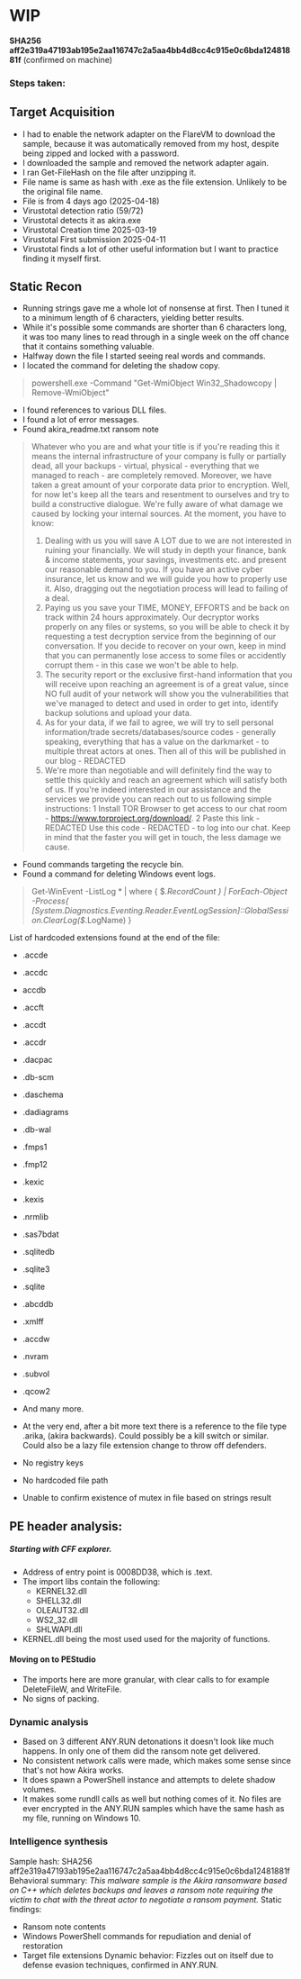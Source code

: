 # WIP

**SHA256 aff2e319a47193ab195e2aa116747c2a5aa4bb4d8cc4c915e0c6bda12481881f** (confirmed on machine)

### Steps taken:
## Target Acquisition
- I had to enable the network adapter on the FlareVM to download the sample, because it was automatically removed from my host, despite being zipped and locked with a password.
- I downloaded the sample and removed the network adapter again.
- I ran Get-FileHash on the file after unzipping it.
- File name is same as hash with .exe as the file extension. Unlikely to be the original file name.
- File is from 4 days ago (2025-04-18)
- Virustotal detection ratio (59/72)
- Virustotal detects it as akira.exe
- Virustotal Creation time 2025-03-19
- Virustotal First submission 2025-04-11
- Virustotal finds a lot of other useful information but I want to practice finding it myself first.

## Static Recon
- Running strings gave me a whole lot of nonsense at first. Then I tuned it to a minimum length of 6 characters, yielding better results.
- While it's possible some commands are shorter than 6 characters long, it was too many lines to read through in a single week on the off chance that it contains something valuable.
- Halfway down the file I started seeing real words and commands.
- I located the command for deleting the shadow copy.
>powershell.exe -Command "Get-WmiObject Win32_Shadowcopy | Remove-WmiObject"
- I found references to various DLL files.
- I found a lot of error messages.
- Found akira_readme.txt ransom note
>Whatever who you are and what your title is if you're reading this it means the internal infrastructure of your company is fully or partially dead, all your backups - virtual, physical - everything that we managed to reach - are completely removed. Moreover, we have taken a great amount of your corporate data prior to encryption.
>Well, for now let's keep all the tears and resentment to ourselves and try to build a constructive dialogue. We're fully aware of what damage we caused by locking your internal sources. At the moment, you have to know:
>1. Dealing with us you will save A LOT due to we are not interested in ruining your financially. We will study in depth your finance, bank & income statements, your savings, investments etc. and present our reasonable demand to you. If you have an active cyber insurance, let us know and we will guide you how to properly use it. Also, dragging out the negotiation process will lead to failing of a deal.
>2. Paying us you save your TIME, MONEY, EFFORTS and be back on track within 24 hours approximately. Our decryptor works properly on any files or systems, so you will be able to check it by requesting a test decryption service from the beginning of our conversation. If you decide to recover on your own, keep in mind that you can permanently lose access to some files or accidently corrupt them - in this case we won't be able to help.
>3. The security report or the exclusive first-hand information that you will receive upon reaching an agreement is of a great value, since NO full audit of your network will show you the vulnerabilities that we've managed to detect and used in order to get into, identify backup solutions and upload your data.
>4. As for your data, if we fail to agree, we will try to sell personal information/trade secrets/databases/source codes - generally speaking, everything that has a value on the darkmarket - to multiple threat actors at ones. Then all of this will be published in our blog - REDACTED
>5. We're more than negotiable and will definitely find the way to settle this quickly and reach an agreement which will satisfy both of us.
>If you're indeed interested in our assistance and the services we provide you can reach out to us following simple instructions:
>1 Install TOR Browser to get access to our chat room - https://www.torproject.org/download/.
>2 Paste this link - REDACTED
>Use this code - REDACTED - to log into our chat.
>Keep in mind that the faster you will get in touch, the less damage we cause.

- Found commands targeting the recycle bin.
- Found a command for deleting Windows event logs.
>Get-WinEvent -ListLog * | where { $_.RecordCount } | ForEach-Object -Process{ [System.Diagnostics.Eventing.Reader.EventLogSession]::GlobalSession.ClearLog($_.LogName) }

List of hardcoded extensions found at the end of the file:
- .accde
- .accdc
- accdb
- .accft
- .accdt
- .accdr
- .dacpac
- .db-scm
- .daschema
- .dadiagrams
- .db-wal
- .fmps1
- .fmp12
- .kexic
- .kexis
- .nrmlib
- .sas7bdat
- .sqlitedb
- .sqlite3
- .sqlite
- .abcddb
- .xmlff
- .accdw
- .nvram
- .subvol
- .qcow2
- And many more.
- At the very end, after a bit more text there is a reference to the file type .arika, (akira backwards). Could possibly be a kill switch or similar. Could also be a lazy file extension change to throw off defenders.

- No registry keys
- No hardcoded file path
- Unable to confirm existence of mutex in file based on strings result

## PE header analysis:
##### Starting with CFF explorer.
- Address of entry point is 0008DD38, which is .text.
- The import libs contain the following:
	- KERNEL32.dll
	- SHELL32.dll
	- OLEAUT32.dll
	- WS2_32.dll
	- SHLWAPI.dll
- KERNEL.dll being the most used used for the majority of functions.
#### Moving on to PEStudio
- The imports here are more granular, with clear calls to for example DeleteFileW, and WriteFile.
- No signs of packing.

### Dynamic analysis
- Based on 3 different ANY.RUN detonations it doesn't look like much happens. In only one of them did the ransom note get delivered.
- No consistent network calls were made, which makes some sense since that's not how Akira works.
- It does spawn a PowerShell instance and attempts to delete shadow volumes.
- It makes some rundll calls as well but nothing comes of it. No files are ever encrypted in the ANY.RUN samples which have the same hash as my file, running on Windows 10.

### Intelligence synthesis

Sample hash: SHA256 aff2e319a47193ab195e2aa116747c2a5aa4bb4d8cc4c915e0c6bda12481881f
Behavioral summary: _This malware sample is the Akira ransomware based on C++ which deletes backups and leaves a ransom note requiring the victim to chat with the threat actor to negotiate a ransom payment._
Static findings:
- Ransom note contents
- Windows PowerShell commands for repudiation and denial of restoration
- Target file extensions
Dynamic behavior: Fizzles out on itself due to defense evasion techniques, confirmed in ANY.RUN.
